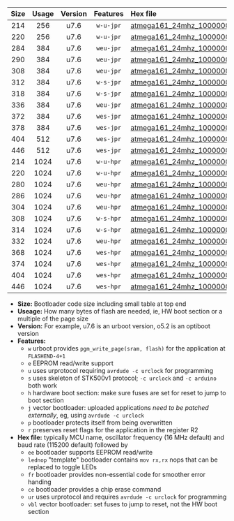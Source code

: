 |Size|Usage|Version|Features|Hex file|
|:-:|:-:|:-:|:-:|:--|
|214|256|u7.6|`w-u-jpr`|[atmega161_24mhz_1000000bps_ur_vbl.hex](https://raw.githubusercontent.com/stefanrueger/urboot/main//atmega161_24mhz_1000000bps_ur_vbl.hex)|
|220|256|u7.6|`w-u-jpr`|[atmega161_24mhz_1000000bps_lednop_ur_vbl.hex](https://raw.githubusercontent.com/stefanrueger/urboot/main//atmega161_24mhz_1000000bps_lednop_ur_vbl.hex)|
|284|384|u7.6|`weu-jpr`|[atmega161_24mhz_1000000bps_ee_ur_vbl.hex](https://raw.githubusercontent.com/stefanrueger/urboot/main//atmega161_24mhz_1000000bps_ee_ur_vbl.hex)|
|290|384|u7.6|`weu-jpr`|[atmega161_24mhz_1000000bps_ee_lednop_ur_vbl.hex](https://raw.githubusercontent.com/stefanrueger/urboot/main//atmega161_24mhz_1000000bps_ee_lednop_ur_vbl.hex)|
|308|384|u7.6|`weu-jpr`|[atmega161_24mhz_1000000bps_ee_lednop_fr_ur_vbl.hex](https://raw.githubusercontent.com/stefanrueger/urboot/main//atmega161_24mhz_1000000bps_ee_lednop_fr_ur_vbl.hex)|
|312|384|u7.6|`w-s-jpr`|[atmega161_24mhz_1000000bps_vbl.hex](https://raw.githubusercontent.com/stefanrueger/urboot/main//atmega161_24mhz_1000000bps_vbl.hex)|
|318|384|u7.6|`w-s-jpr`|[atmega161_24mhz_1000000bps_lednop_vbl.hex](https://raw.githubusercontent.com/stefanrueger/urboot/main//atmega161_24mhz_1000000bps_lednop_vbl.hex)|
|336|384|u7.6|`weu-jpr`|[atmega161_24mhz_1000000bps_ee_lednop_fr_ce_ur_vbl.hex](https://raw.githubusercontent.com/stefanrueger/urboot/main//atmega161_24mhz_1000000bps_ee_lednop_fr_ce_ur_vbl.hex)|
|372|384|u7.6|`wes-jpr`|[atmega161_24mhz_1000000bps_ee_vbl.hex](https://raw.githubusercontent.com/stefanrueger/urboot/main//atmega161_24mhz_1000000bps_ee_vbl.hex)|
|378|384|u7.6|`wes-jpr`|[atmega161_24mhz_1000000bps_ee_lednop_vbl.hex](https://raw.githubusercontent.com/stefanrueger/urboot/main//atmega161_24mhz_1000000bps_ee_lednop_vbl.hex)|
|404|512|u7.6|`wes-jpr`|[atmega161_24mhz_1000000bps_ee_lednop_fr_vbl.hex](https://raw.githubusercontent.com/stefanrueger/urboot/main//atmega161_24mhz_1000000bps_ee_lednop_fr_vbl.hex)|
|446|512|u7.6|`wes-jpr`|[atmega161_24mhz_1000000bps_ee_lednop_fr_ce_vbl.hex](https://raw.githubusercontent.com/stefanrueger/urboot/main//atmega161_24mhz_1000000bps_ee_lednop_fr_ce_vbl.hex)|
|214|1024|u7.6|`w-u-hpr`|[atmega161_24mhz_1000000bps_ur.hex](https://raw.githubusercontent.com/stefanrueger/urboot/main//atmega161_24mhz_1000000bps_ur.hex)|
|220|1024|u7.6|`w-u-hpr`|[atmega161_24mhz_1000000bps_lednop_ur.hex](https://raw.githubusercontent.com/stefanrueger/urboot/main//atmega161_24mhz_1000000bps_lednop_ur.hex)|
|280|1024|u7.6|`weu-hpr`|[atmega161_24mhz_1000000bps_ee_ur.hex](https://raw.githubusercontent.com/stefanrueger/urboot/main//atmega161_24mhz_1000000bps_ee_ur.hex)|
|286|1024|u7.6|`weu-hpr`|[atmega161_24mhz_1000000bps_ee_lednop_ur.hex](https://raw.githubusercontent.com/stefanrueger/urboot/main//atmega161_24mhz_1000000bps_ee_lednop_ur.hex)|
|304|1024|u7.6|`weu-hpr`|[atmega161_24mhz_1000000bps_ee_lednop_fr_ur.hex](https://raw.githubusercontent.com/stefanrueger/urboot/main//atmega161_24mhz_1000000bps_ee_lednop_fr_ur.hex)|
|308|1024|u7.6|`w-s-hpr`|[atmega161_24mhz_1000000bps.hex](https://raw.githubusercontent.com/stefanrueger/urboot/main//atmega161_24mhz_1000000bps.hex)|
|314|1024|u7.6|`w-s-hpr`|[atmega161_24mhz_1000000bps_lednop.hex](https://raw.githubusercontent.com/stefanrueger/urboot/main//atmega161_24mhz_1000000bps_lednop.hex)|
|332|1024|u7.6|`weu-hpr`|[atmega161_24mhz_1000000bps_ee_lednop_fr_ce_ur.hex](https://raw.githubusercontent.com/stefanrueger/urboot/main//atmega161_24mhz_1000000bps_ee_lednop_fr_ce_ur.hex)|
|368|1024|u7.6|`wes-hpr`|[atmega161_24mhz_1000000bps_ee.hex](https://raw.githubusercontent.com/stefanrueger/urboot/main//atmega161_24mhz_1000000bps_ee.hex)|
|374|1024|u7.6|`wes-hpr`|[atmega161_24mhz_1000000bps_ee_lednop.hex](https://raw.githubusercontent.com/stefanrueger/urboot/main//atmega161_24mhz_1000000bps_ee_lednop.hex)|
|404|1024|u7.6|`wes-hpr`|[atmega161_24mhz_1000000bps_ee_lednop_fr.hex](https://raw.githubusercontent.com/stefanrueger/urboot/main//atmega161_24mhz_1000000bps_ee_lednop_fr.hex)|
|446|1024|u7.6|`wes-hpr`|[atmega161_24mhz_1000000bps_ee_lednop_fr_ce.hex](https://raw.githubusercontent.com/stefanrueger/urboot/main//atmega161_24mhz_1000000bps_ee_lednop_fr_ce.hex)|

- **Size:** Bootloader code size including small table at top end
- **Useage:** How many bytes of flash are needed, ie, HW boot section or a multiple of the page size
- **Version:** For example, u7.6 is an urboot version, o5.2 is an optiboot version
- **Features:**
  + `w` urboot provides `pgm_write_page(sram, flash)` for the application at `FLASHEND-4+1`
  + `e` EEPROM read/write support
  + `u` uses urprotocol requiring `avrdude -c urclock` for programming
  + `s` uses skeleton of STK500v1 protocol; `-c urclock` and `-c arduino` both work
  + `h` hardware boot section: make sure fuses are set for reset to jump to boot section
  + `j` vector bootloader: uploaded applications *need to be patched externally*, eg, using `avrdude -c urclock`
  + `p` bootloader protects itself from being overwritten
  + `r` preserves reset flags for the application in the register R2
- **Hex file:** typically MCU name, oscillator frequency (16 MHz default) and baud rate (115200 default) followed by
  + `ee` bootloader supports EEPROM read/write
  + `lednop` "template" bootloader contains `mov rx,rx` nops that can be replaced to toggle LEDs
  + `fr` bootloader provides non-essential code for smoother error handing
  + `ce` bootloader provides a chip erase command
  + `ur` uses urprotocol and requires `avrdude -c urclock` for programming
  + `vbl` vector bootloader: set fuses to jump to reset, not the HW boot section
